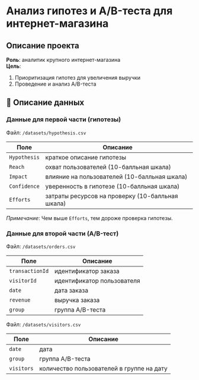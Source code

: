 # Анализ гипотез и A/B-теста для интернет-магазина

## Описание проекта

**Роль**: аналитик крупного интернет-магазина  
**Цель**:
1. Приоритизация гипотез для увеличения выручки
2. Проведение и анализ A/B-теста

## 📂 Описание данных

### Данные для первой части (гипотезы)
Файл: `/datasets/hypothesis.csv`

| Поле | Описание |
|------|----------|
| `Hypothesis` | краткое описание гипотезы |
| `Reach` | охват пользователей (10-балльная шкала) |
| `Impact` | влияние на пользователей (10-балльная шкала) |
| `Confidence` | уверенность в гипотезе (10-балльная шкала) |
| `Efforts` | затраты ресурсов на проверку (10-балльная шкала) |

*Примечание*: Чем выше `Efforts`, тем дороже проверка гипотезы.

### Данные для второй части (A/B-тест)
Файл: `/datasets/orders.csv`

| Поле | Описание |
|------|----------|
| `transactionId` | идентификатор заказа |
| `visitorId` | идентификатор пользователя |
| `date` | дата заказа |
| `revenue` | выручка заказа |
| `group` | группа A/B-теста |

Файл: `/datasets/visitors.csv`

| Поле | Описание |
|------|----------|
| `date` | дата |
| `group` | группа A/B-теста |
| `visitors` | количество пользователей в группе на дату |